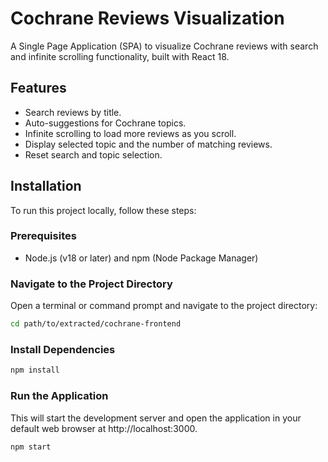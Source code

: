 # Cochrane Reviews Visualization

A Single Page Application (SPA) to visualize Cochrane reviews with search and infinite scrolling functionality, built with React 18.

## Features

- Search reviews by title.
- Auto-suggestions for Cochrane topics.
- Infinite scrolling to load more reviews as you scroll.
- Display selected topic and the number of matching reviews.
- Reset search and topic selection.

## Installation

To run this project locally, follow these steps:

### Prerequisites

- Node.js (v18 or later) and npm (Node Package Manager)

### Navigate to the Project Directory

Open a terminal or command prompt and navigate to the project directory:

```bash
cd path/to/extracted/cochrane-frontend
```

### Install Dependencies

```bash
npm install
```

### Run the Application

This will start the development server and open the application in your default web browser at http://localhost:3000.

```bash
npm start
```
